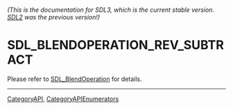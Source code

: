 ###### (This is the documentation for SDL3, which is the current stable version. [SDL2](https://wiki.libsdl.org/SDL2/) was the previous version!)
# SDL_BLENDOPERATION_REV_SUBTRACT

Please refer to [SDL_BlendOperation](SDL_BlendOperation) for details.

----
[CategoryAPI](CategoryAPI), [CategoryAPIEnumerators](CategoryAPIEnumerators)

